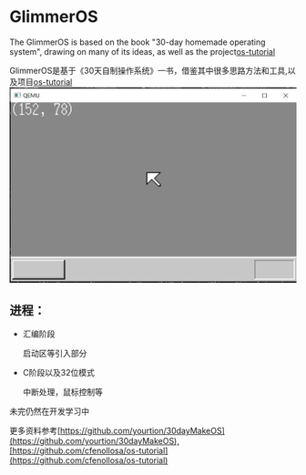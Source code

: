 # GlimmerOS



The GlimmerOS is based on the book "30-day homemade operating system", drawing on many of its ideas, as well as the project[os-tutorial](https://github.com/cfenollosa/os-tutorial)

GlimmerOS是基于《30天自制操作系统》一书，借鉴其中很多思路方法和工具,以及项目[os-tutorial](https://github.com/cfenollosa/os-tutorial)
![](./imgs/1.JPG)

## 进程：

- 汇编阶段

  启动区等引入部分

- C阶段以及32位模式

  中断处理，鼠标控制等

未完仍然在开发学习中

更多资料参考[https://github.com/yourtion/30dayMakeOS](https://github.com/yourtion/30dayMakeOS),[https://github.com/cfenollosa/os-tutorial](https://github.com/cfenollosa/os-tutorial)